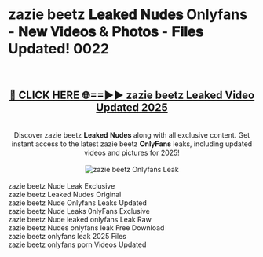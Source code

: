 <h1>zazie beetz 𝐋𝐞𝐚𝐤𝐞𝐝 𝐍𝐮𝐝𝐞𝐬 Onlyfans - 𝐍𝐞𝐰 𝐕𝐢𝐝𝐞𝐨𝐬 & 𝐏𝐡𝐨𝐭𝐨𝐬 - 𝐅𝐢𝐥𝐞𝐬 Updated! 0022</h1>
        <br>
        <div align="center">
        <h2><a href="https://ishortn.ink/bxWkSV7Me" rel="nofollow">🔴 CLICK HERE 🌐==►► <b>zazie beetz Leaked Video Updated 2025</b></a></h2>
        <br>
        Discover zazie beetz 𝐋𝐞𝐚𝐤𝐞𝐝 𝐍𝐮𝐝𝐞𝐬 along with all exclusive content. Get instant access to the latest zazie beetz 𝐎𝐧𝐥𝐲𝐅𝐚𝐧𝐬 leaks, including updated videos and pictures for 2025!
        <br>
        <br>
        <a href="https://ishortn.ink/bxWkSV7Me" rel="nofollow" data-target="animated-image.originalLink">
            <img src="https://i.imgur.com/1EjSzPs.png" alt="zazie beetz Onlyfans Leak" style="max-width: 100%; display: inline-block;" data-target="animated-image.originalImage">
        </a>
        </div>
        <br>
        zazie beetz Nude Leak Exclusive<br>
        zazie beetz Leaked Nudes Original<br>
        zazie beetz Nude Onlyfans Leaks Updated<br>
        zazie beetz Nude Leaks 0nlyFans Exclusive<br>
        zazie beetz Nude leaked onlyfans Leak Raw<br>
        zazie beetz Nudes onlyfans leak Free Download<br>
        zazie beetz onlyfans leak 2025 Files<br>
        zazie beetz onlyfans porn Videos Updated<br>